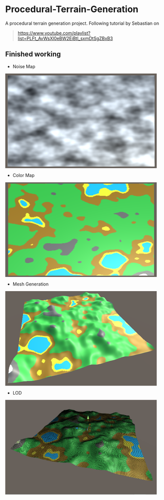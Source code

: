 # Procedural-Terrain-Generation
A procedural terrain generation project.
Following tutorial by Sebastian on 

>https://www.youtube.com/playlist?list=PLFt_AvWsXl0eBW2EiBtl_sxmDtSgZBxB3

## Finished working
- Noise Map
<img src="https://github.com/ZyllenGames/Procedural-Terrain-Generation/blob/master/Screenshots/Noise Map.png" width = "480" height = "300" div align=center />

- Color Map
<img src="https://github.com/ZyllenGames/Procedural-Terrain-Generation/blob/master/Screenshots/Color Map.png" width = "480" height = "300" div align=center />

- Mesh Generation
<img src="https://github.com/ZyllenGames/Procedural-Terrain-Generation/blob/master/Screenshots/Mesh Map.png" width = "480" height = "300" div align=center />

- LOD
<img src="https://github.com/ZyllenGames/Procedural-Terrain-Generation/blob/master/Screenshots/LOD.gif" width = "480" height = "300" div align=center />
